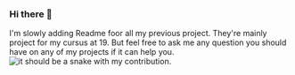### Hi there 👋
I'm slowly adding Readme foor all my previous project. They're mainly project for my cursus at 19. But feel free to ask me any question you should have on any of my projects if it can help you.
<picture>
  <source media="(prefers-color-scheme: dark)" srcset="https://github.com/swautelet/swautelet/blob/main/dist/github-contribution-grid-snake-dark.svg">
  <source media="(prefers-color-scheme: light)" srcset="https://github.com/swautelet/swautelet/blob/main/dist/github-contribution-grid-snake.svg">
  <img alt="it should be a snake with my contribution." src="https://github.com/swautelet/swautelet/blob/main/dist/github-snake-dark.svg">
</picture>


<!--
**swautelet/swautelet** is a ✨ _special_ ✨ repository because its `README.md` (this file) appears on your GitHub profile.

Here are some ideas to get you started:

- 🔭 I’m currently working on ...
- 🌱 I’m currently learning ...
- 👯 I’m looking to collaborate on ...
- 🤔 I’m looking for help with ...
- 💬 Ask me about ...
- 📫 How to reach me: ...
- 😄 Pronouns: ...
- ⚡ Fun fact: ...
-->
